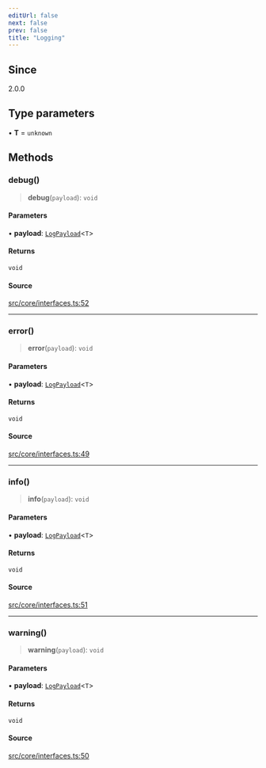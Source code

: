 ```yaml
---
editUrl: false
next: false
prev: false
title: "Logging"
---
```


## Since

2.0.0

## Type parameters

• **T** = `unknown`

## Methods

### debug()

> **debug**(`payload`): `void`

#### Parameters

• **payload**: [`LogPayload`](/v4/api/type-aliases/logpayload/)\<`T`\>

#### Returns

`void`

#### Source

[src/core/interfaces.ts:52](https://github.com/sern-handler/handler/blob/45665292ae99b70b419575eef2271e29523a30e0/src/core/interfaces.ts#L52)

***

### error()

> **error**(`payload`): `void`

#### Parameters

• **payload**: [`LogPayload`](/v4/api/type-aliases/logpayload/)\<`T`\>

#### Returns

`void`

#### Source

[src/core/interfaces.ts:49](https://github.com/sern-handler/handler/blob/45665292ae99b70b419575eef2271e29523a30e0/src/core/interfaces.ts#L49)

***

### info()

> **info**(`payload`): `void`

#### Parameters

• **payload**: [`LogPayload`](/v4/api/type-aliases/logpayload/)\<`T`\>

#### Returns

`void`

#### Source

[src/core/interfaces.ts:51](https://github.com/sern-handler/handler/blob/45665292ae99b70b419575eef2271e29523a30e0/src/core/interfaces.ts#L51)

***

### warning()

> **warning**(`payload`): `void`

#### Parameters

• **payload**: [`LogPayload`](/v4/api/type-aliases/logpayload/)\<`T`\>

#### Returns

`void`

#### Source

[src/core/interfaces.ts:50](https://github.com/sern-handler/handler/blob/45665292ae99b70b419575eef2271e29523a30e0/src/core/interfaces.ts#L50)
